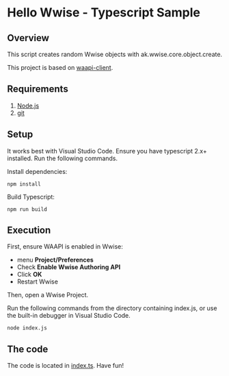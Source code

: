 # Hello Wwise - Typescript Sample
## Overview

This script creates random Wwise objects with ak.wwise.core.object.create.

This project is based on [waapi-client](https://github.com/audiokinetic/waapi-client).

## Requirements

1. [Node.js](https://nodejs.org)
1. [git](https://git-scm.com/downloads)

## Setup

It works best with Visual Studio Code. Ensure you have typescript 2.x+ installed. Run the following commands.

Install dependencies:

    npm install

Build Typescript:

    npm run build

## Execution

First, ensure WAAPI is enabled in Wwise:
 - menu **Project/Preferences**
 - Check **Enable Wwise Authoring API**
 - Click **OK**
 - Restart Wwise

Then, open a Wwise Project.

Run the following commands from the directory containing index.js, or use the built-in debugger in Visual Studio Code.

    node index.js

## The code

The code is located in [index.ts](index.ts). Have fun!